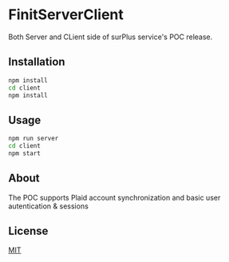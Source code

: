 # FinitServerClient

Both Server and CLient side of surPlus service's POC release. 

## Installation

```bash
npm install
cd client
npm install
```

## Usage

```bash
npm run server
cd client
npm start
```

## About

The POC supports Plaid account synchronization and basic user autentication & sessions

## License
[MIT](https://choosealicense.com/licenses/mit/)
